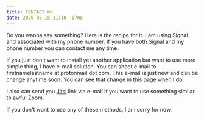 ```yaml
---
title: CONTACT.md
date: 2020-05-15 11:10 -0700
---
```


Do you wanna say something? Here is the recipe for it. I am using Signal and
associated with my phone number. If you have both Signal and my phone number
you can contact me any time.

If you just don't want to install yet another application but want to use more
simple thing, I have e-mail solution. You can shoot e-mail to firstnamelastname
at protonmail dot com. This e-mail is just new and can be change anytime soon.
You can see that change in this page when I do.

I also can send you [Jitsi][jitsi] link via e-mail if you want to use something
similar to awful Zoom.

If you don't want to use any of these methods, I am sorry for now.

[jitsi]: https://jitsi.org
